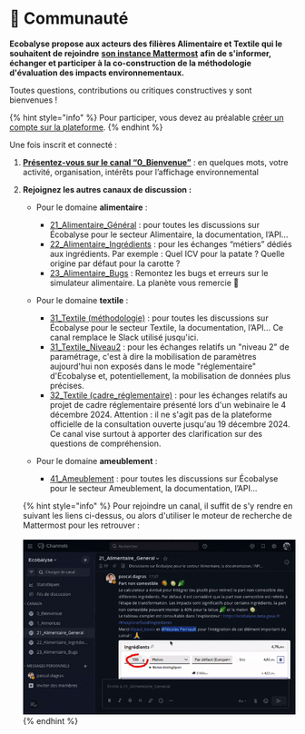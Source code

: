 # 🤝 Communauté

**Ecobalyse propose aux acteurs des filières Alimentaire et Textile qui le souhaitent de rejoindre** [**son instance Mattermost**](https://chat.ecobalyse.fr) **afin de s'informer, échanger et participer à la co-construction de la méthodologie d'évaluation des impacts environnementaux.**

Toutes questions, contributions ou critiques constructives y sont bienvenues !

{% hint style="info" %}
Pour participer, vous devez au préalable [créer un compte sur la plateforme](https://chat.ecobalyse.fr/signup_user_complete).
{% endhint %}

Une fois inscrit et connecté :

1. [**Présentez-vous sur le canal “0\_Bienvenue”**](https://chat.ecobalyse.fr/ecobalyse/channels/00_bienvenue) : en quelques mots, votre activité, organisation, intérêts pour l’affichage environnemental
2.  **Rejoignez les autres canaux de discussion :**

    * Pour le domaine **alimentaire** :
      * [21\_Alimentaire\_Général](https://chat.ecobalyse.fr/ecobalyse/channels/02_alimentaire_general) : pour toutes les discussions sur Écobalyse pour le secteur Alimentaire, la documentation, l’API…
      * [22\_Alimentaire\_Ingrédients](https://chat.ecobalyse.fr/ecobalyse/channels/02_alimentaire_ingredients) : pour les échanges “métiers” dédiés aux ingrédients. Par exemple : Quel ICV pour la patate ? Quelle origine par défaut pour la carotte ?
      * [23\_Alimentaire\_Bugs](https://chat.ecobalyse.fr/ecobalyse/channels/02_alimentaire_bugs) : Remontez les bugs et erreurs sur le simulateur alimentaire. La planète vous remercie 🙏
    * Pour le domaine **textile** :
      * [31\_Textile](https://chat.ecobalyse.fr/ecobalyse/channels/31_textile)[ (méthodologie)](https://chat.ecobalyse.fr/ecobalyse/channels/31_textile) : pour toutes les discussions sur Écobalyse pour le secteur Textile, la documentation, l’API… Ce canal remplace le Slack utilisé jusqu'ici.
      * [31\_Textile\_Niveau2](https://chat.ecobalyse.fr/ecobalyse/channels/31_textile_niveau2) : pour les échanges relatifs un "niveau 2" de paramétrage, c'est à dire la mobilisation de paramètres aujourd'hui non exposés dans le mode "réglementaire" d'Ecobalyse et, potentiellement, la mobilisation de données plus précises.
      * [32\_Textile (cadre\_réglementaire)](https://chat.ecobalyse.fr/ecobalyse/channels/32_textile-cadre_reglementaire) : pour les échanges relatifs au projet de cadre réglementaire présenté lors d'un webinaire le 4 décembre 2024. Attention : il ne s'agit pas de la plateforme officielle de la consultation ouverte jusqu'au 19 décembre 2024. Ce canal vise surtout à apporter des clarification sur des questions de compréhension.
    *   Pour le domaine **ameublement** :

        * [41\_Ameublement](https://chat.ecobalyse.fr/ecobalyse/channels/41_ameublement) : pour toutes les discussions sur Écobalyse pour le secteur Ameublement, la documentation, l’API…&#x20;



    {% hint style="info" %}
    Pour rejoindre un canal, il suffit de s'y rendre en suivant les liens ci-dessus, ou alors d'utiliser le moteur de recherche de Mattermost pour les retrouver : \
    \
    ![](.gitbook/assets/ezgif-2-b290f475bf.gif)
    {% endhint %}

